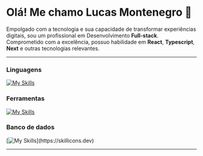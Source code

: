 # Olá! Me chamo Lucas Montenegro 👋

Empolgado com a tecnologia e sua capacidade de transformar experiências digitais, sou um profissional em Desenvolvimento **Full-stack**. Comprometido com a excelência, possuo habilidade em **React**, **Typescript**, **Next** e outras tecnologias relevantes.

---

### Linguagens
[![My Skills](https://skillicons.dev/icons?i=js,ts,html,css)](https://skillicons.dev)

### Ferramentas
[![My Skills](https://skillicons.dev/icons?i=react,nextjs,svelte,vue,docker,express,git,figma,jest,nodejs,styledcomponents,tailwind,vitest,yarn)](https://skillicons.dev)

### Banco de dados
[![My Skills](https://skillicons.dev/icons?i=firebase,mongodb,mysql,postgres,)](https://skillicons.dev)

---
